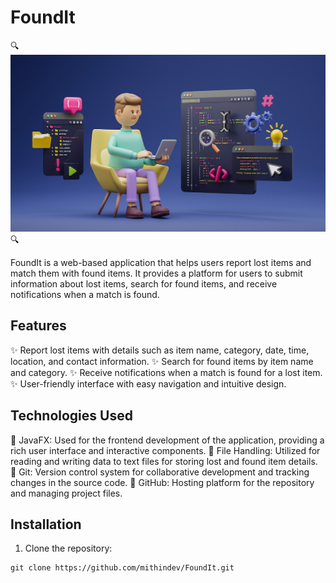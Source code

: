 # FoundIt

🔍 ![FoundIt Logo](https://github.com/mithindev/FoundIt/blob/main/INSIGHTS/1.jpeg) 🔍

FoundIt is a web-based application that helps users report lost items and match them with found items. It provides a platform for users to submit information about lost items, search for found items, and receive notifications when a match is found.

## Features

✨ Report lost items with details such as item name, category, date, time, location, and contact information.
✨ Search for found items by item name and category.
✨ Receive notifications when a match is found for a lost item.
✨ User-friendly interface with easy navigation and intuitive design.

## Technologies Used

🚀 JavaFX: Used for the frontend development of the application, providing a rich user interface and interactive components.
🚀 File Handling: Utilized for reading and writing data to text files for storing lost and found item details.
🚀 Git: Version control system for collaborative development and tracking changes in the source code.
🚀 GitHub: Hosting platform for the repository and managing project files.

## Installation

1. Clone the repository:

```shell
git clone https://github.com/mithindev/FoundIt.git
